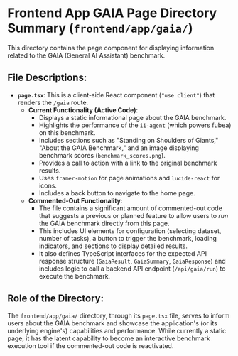 # Frontend App GAIA Page Directory Summary (`frontend/app/gaia/`)

This directory contains the page component for displaying information related to the GAIA (General AI Assistant) benchmark.

## File Descriptions:

*   **`page.tsx`**: This is a client-side React component (`"use client"`) that renders the `/gaia` route.
    *   **Current Functionality (Active Code)**:
        *   Displays a static informational page about the GAIA benchmark.
        *   Highlights the performance of the `ii-agent` (which powers fubea) on this benchmark.
        *   Includes sections such as "Standing on Shoulders of Giants," "About the GAIA Benchmark," and an image displaying benchmark scores (`benchmark_scores.png`).
        *   Provides a call to action with a link to the original benchmark results.
        *   Uses `framer-motion` for page animations and `lucide-react` for icons.
        *   Includes a back button to navigate to the home page.
    *   **Commented-Out Functionality**:
        *   The file contains a significant amount of commented-out code that suggests a previous or planned feature to allow users to *run* the GAIA benchmark directly from this page.
        *   This includes UI elements for configuration (selecting dataset, number of tasks), a button to trigger the benchmark, loading indicators, and sections to display detailed results.
        *   It also defines TypeScript interfaces for the expected API response structure (`GaiaResult`, `GaiaSummary`, `GaiaResponse`) and includes logic to call a backend API endpoint (`/api/gaia/run`) to execute the benchmark.

## Role of the Directory:

The `frontend/app/gaia/` directory, through its `page.tsx` file, serves to inform users about the GAIA benchmark and showcase the application's (or its underlying engine's) capabilities and performance. While currently a static page, it has the latent capability to become an interactive benchmark execution tool if the commented-out code is reactivated.
